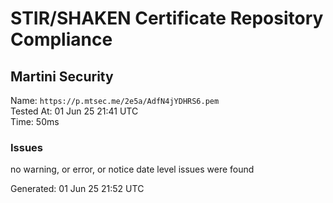 # STIR/SHAKEN Certificate Repository Compliance

## Martini Security

Name: `https://p.mtsec.me/2e5a/AdfN4jYDHRS6.pem`\
Tested At: 01 Jun 25 21:41 UTC\
Time: 50ms

### Issues

no warning, or error, or notice date level issues were found

Generated: 01 Jun 25 21:52 UTC